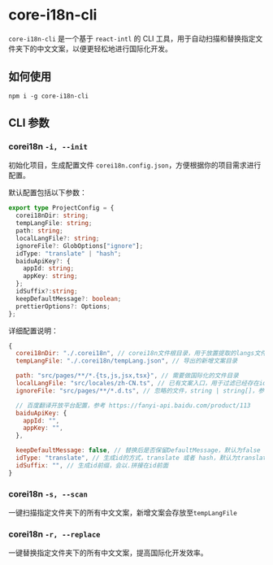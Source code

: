 # core-i18n-cli

`core-i18n-cli` 是一个基于 `react-intl` 的 CLI 工具，用于自动扫描和替换指定文件夹下的中文文案，以便更轻松地进行国际化开发。

## 如何使用

```shell
npm i -g core-i18n-cli
```

## CLI 参数

### corei18n  `-i, --init`
初始化项目，生成配置文件 `corei18n.config.json`，方便根据你的项目需求进行配置。

默认配置包括以下参数：
```ts
export type ProjectConfig = {
  corei18nDir: string;
  tempLangFile: string;
  path: string;
  localLangFile?: string;
  ignoreFile?: GlobOptions["ignore"];
  idType: "translate" | "hash";
  baiduApiKey?: {
    appId: string;
    appKey: string;
  };
  idSuffix?:string;
  keepDefaultMessage?: boolean;
  prettierOptions?: Options;
};
```
详细配置说明：
```js
{
  corei18nDir: "./.corei18n", // corei18n文件根目录，用于放置提取的langs文件
  tempLangFile: "./.corei18n/tempLang.json", // 导出的新增文案目录

  path: "src/pages/**/*.{ts,js,jsx,tsx}", // 需要做国际化的文件目录
  localLangFile: "src/locales/zh-CN.ts", // 已有文案入口，用于过滤已经存在id的文案，支持js、ts、json
  ignoreFile: "src/pages/**/*.d.ts", // 忽略的文件，string | string[]，参考GlobOptions.ignore

  // 百度翻译开放平台配置，参考 https://fanyi-api.baidu.com/product/113
  baiduApiKey: {
    appId: "",
    appKey: "",
  },

  keepDefaultMessage: false, // 替换后是否保留DefaultMessage，默认为false
  idType: "translate", // 生成id的方式，translate 或者 hash，默认为translate，需要提供baiduApiKey
  idSuffix: "", // 生成id前缀，会以.拼接在id前面
}
```

### corei18n `-s, --scan`

一键扫描指定文件夹下的所有中文文案，新增文案会存放至`tempLangFile`

### corei18n `-r, --replace`

一键替换指定文件夹下的所有中文文案，提高国际化开发效率。

